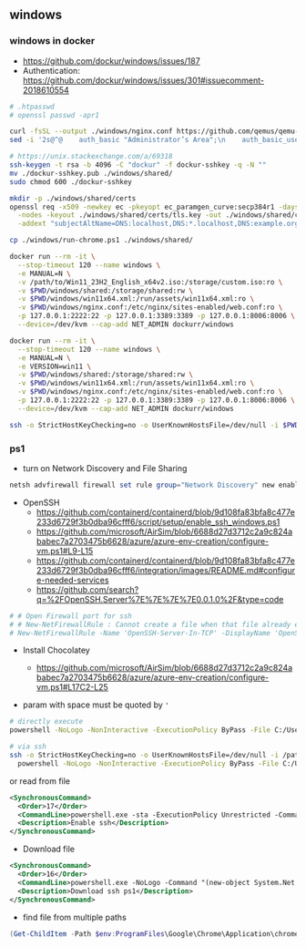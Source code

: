 ## windows

### windows in docker

- https://github.com/dockur/windows/issues/187
- Authentication: https://github.com/dockur/windows/issues/301#issuecomment-2018610554

```sh
# .htpasswd
# openssl passwd -apr1

curl -fsSL --output ./windows/nginx.conf https://github.com/qemus/qemu-docker/raw/master/web/nginx.conf
sed -i '2s@^@    auth_basic "Administrator’s Area";\n    auth_basic_user_file /storage/shared/.htpasswd;\n@' ./windows/nginx.conf

# https://unix.stackexchange.com/a/69318
ssh-keygen -t rsa -b 4096 -C "dockur" -f dockur-sshkey -q -N ""
mv ./dockur-sshkey.pub ./windows/shared/
sudo chmod 600 ./dockur-sshkey

mkdir -p ./windows/shared/certs
openssl req -x509 -newkey ec -pkeyopt ec_paramgen_curve:secp384r1 -days 3650 \
  -nodes -keyout ./windows/shared/certs/tls.key -out ./windows/shared/certs/tls.crt -subj "/CN=localhost" \
  -addext "subjectAltName=DNS:localhost,DNS:*.localhost,DNS:example.org,IP:127.0.0.1,IP:172.17.0.1"

cp ./windows/run-chrome.ps1 ./windows/shared/

docker run --rm -it \
  --stop-timeout 120 --name windows \
  -e MANUAL=N \
  -v /path/to/Win11_23H2_English_x64v2.iso:/storage/custom.iso:ro \
  -v $PWD/windows/shared:/storage/shared:rw \
  -v $PWD/windows/win11x64.xml:/run/assets/win11x64.xml:ro \
  -v $PWD/windows/nginx.conf:/etc/nginx/sites-enabled/web.conf:ro \
  -p 127.0.0.1:2222:22 -p 127.0.0.1:3389:3389 -p 127.0.0.1:8006:8006 \
  --device=/dev/kvm --cap-add NET_ADMIN dockurr/windows

docker run --rm -it \
  --stop-timeout 120 --name windows \
  -e MANUAL=N \
  -e VERSION=win11 \
  -v $PWD/windows/shared:/storage/shared:rw \
  -v $PWD/windows/win11x64.xml:/run/assets/win11x64.xml:ro \
  -v $PWD/windows/nginx.conf:/etc/nginx/sites-enabled/web.conf:ro \
  -p 127.0.0.1:2222:22 -p 127.0.0.1:3389:3389 -p 127.0.0.1:8006:8006 \
  --device=/dev/kvm --cap-add NET_ADMIN dockurr/windows

ssh -o StrictHostKeyChecking=no -o UserKnownHostsFile=/dev/null -i $PWD/dockur-sshkey docker@127.0.0.1 -p 2222 ls
```

### ps1

- turn on Network Discovery and File Sharing

```ps1
netsh advfirewall firewall set rule group="Network Discovery" new enable=Yes
```

- OpenSSH
  - https://github.com/containerd/containerd/blob/9d108fa83bfa8c477e233d6729f3b0dba96cfff6/script/setup/enable_ssh_windows.ps1
  - https://github.com/microsoft/AirSim/blob/6688d27d3712c2a9c824ababec7a2703475b6628/azure/azure-env-creation/configure-vm.ps1#L9-L15
  - https://github.com/containerd/containerd/blob/9d108fa83bfa8c477e233d6729f3b0dba96cfff6/integration/images/README.md#configure-needed-services
  - https://github.com/search?q=%2FOpenSSH.Server%7E%7E%7E%7E0.0.1.0%2F&type=code

```ps1
# # Open Firewall port for ssh
# # New-NetFirewallRule : Cannot create a file when that file already exists.
# New-NetFirewallRule -Name 'OpenSSH-Server-In-TCP' -DisplayName 'OpenSSH Server (sshd)' -Enabled True -Direction Inbound -Protocol TCP -Action Allow -LocalPort 22
```

- Install Chocolatey

  - https://github.com/microsoft/AirSim/blob/6688d27d3712c2a9c824ababec7a2703475b6628/azure/azure-env-creation/configure-vm.ps1#L17C2-L25

- param with space must be quoted by `'`

```sh
# directly execute
powershell -NoLogo -NonInteractive -ExecutionPolicy ByPass -File C:/Users/Docker/Downloads/enable_ssh_windows.ps1 -SSHPublicKey '123 456'

# via ssh
ssh -o StrictHostKeyChecking=no -o UserKnownHostsFile=/dev/null -i /path/to/sshkey docker@127.0.0.1 -p 2222 \
  powershell -NoLogo -NonInteractive -ExecutionPolicy ByPass -File C:/Users/Docker/Downloads/enable_ssh_windows.ps1 -SSHPublicKey "'123 456'"
```

or read from file

```xml
<SynchronousCommand>
  <Order>17</Order>
  <CommandLine>powershell.exe -sta -ExecutionPolicy Unrestricted -Command "C:\Users\Docker\Downloads\enable_ssh_windows.ps1 -SSHPublicKey (cat \\host.lan\Data\dockur.pub) *> C:\output-17.log"</CommandLine>
  <Description>Enable ssh</Description>
</SynchronousCommand>
```

- Download file

```xml
<SynchronousCommand>
  <Order>16</Order>
  <CommandLine>powershell.exe -NoLogo -Command "(new-object System.Net.WebClient).DownloadFile('https://raw.githubusercontent.com/containerd/containerd/9d108fa83bfa8c477e233d6729f3b0dba96cfff6/script/setup/enable_ssh_windows.ps1', 'C:\Users\Docker\Downloads\enable_ssh_windows.ps1')"</CommandLine>
  <Description>Download ssh ps1</Description>
</SynchronousCommand>
```

- find file from multiple paths

```ps1
(Get-ChildItem -Path $env:ProgramFiles\Google\Chrome\Application\chrome.exe,$env:LOCALAPPDATA\Google\Chrome\Application\chrome.exe -Filter chrome.exe -Recurse -ErrorAction SilentlyContinue -Force).FullName
```

